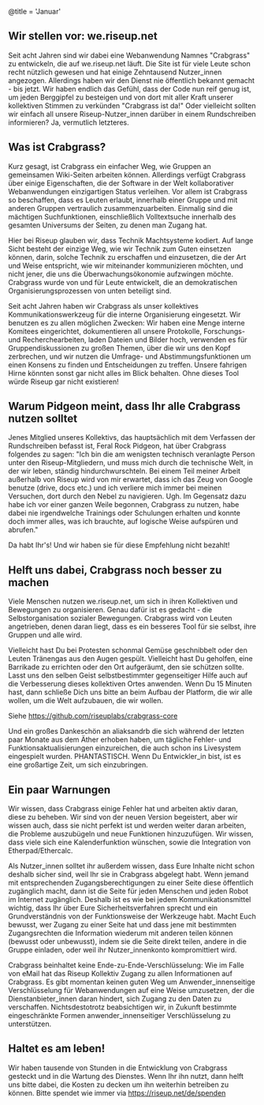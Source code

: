 @title = 'Januar'

Wir stellen vor: we.riseup.net
-----------------------------------------------------------

Seit acht Jahren sind wir dabei eine Webanwendung Namnes "Crabgrass" zu entwickeln, die auf we.riseup.net läuft. Die Site ist für viele Leute schon recht nützlich gewesen und hat einige Zehntausend Nutzer_innen angezogen. Allerdings haben wir den Dienst nie öffentlich bekannt gemacht - bis jetzt. Wir haben endlich das Gefühl, dass der Code nun reif genug ist, um jeden Berggipfel zu besteigen und von dort mit aller Kraft unserer kollektiven Stimmen zu verkünden "Crabgrass ist da!" Oder vielleicht sollten wir einfach all unsere Riseup-Nutzer_innen darüber in einem Rundschreiben informieren? Ja, vermutlich letzteres.

Was ist Crabgrass?
-----------------------------------------------------------

Kurz gesagt, ist Crabgrass ein einfacher Weg, wie Gruppen an gemeinsamen Wiki-Seiten arbeiten können. Allerdings verfügt Crabgrass über einige Eigenschaften, die der Software in der Welt kollaborativer Webanwendungen einzigartigen Status verleihen. Vor allem ist Crabgrass so beschaffen, dass es Leuten erlaubt, innerhalb einer Gruppe und mit anderen Gruppen vertraulich zusammenzuarbeiten. Einmalig sind die mächtigen Suchfunktionen, einschließlich Volltextsuche innerhalb des gesamten Universums der Seiten, zu denen man Zugang hat.

Hier bei Riseup glauben wir, dass Technik Machtsysteme kodiert. Auf lange Sicht besteht der einzige Weg, wie wir Technik zum Guten einsetzen können, darin, solche Technik zu erschaffen und einzusetzen, die der Art und Weise entspricht, wie wir miteinander kommunizieren möchten, und nicht jener, die uns die Überwachungsökonomie aufzwingen möchte. Crabgrass wurde von und für Leute entwickelt, die an demokratischen Organisierungsprozessen von unten beteiligt sind.

Seit acht Jahren haben wir Crabgrass als unser kollektives Kommunikationswerkzeug für die interne Organisierung eingesetzt. Wir benutzen es zu allen möglichen Zwecken: Wir haben eine Menge interne Komitees eingerichtet, dokumentieren all unsere Protokolle, Forschungs- und Recherchearbeiten, laden Dateien und Bilder hoch, verwenden es für Gruppendiskussionen zu großen Themen, über die wir uns den Kopf zerbrechen, und wir nutzen die Umfrage- und Abstimmungsfunktionen um einen Konsens zu finden und Entscheidungen zu treffen. Unsere fahrigen Hirne könnten sonst gar nicht alles im Blick behalten. Ohne dieses Tool würde Riseup gar nicht existieren!

Warum Pidgeon meint, dass Ihr alle Crabgrass nutzen solltet
-----------------------------------------------------------

Jenes Mitglied unseres Kollektivs, das hauptsächlich mit dem Verfassen der Rundschreiben befasst ist, Feral Rock Pidgeon, hat über Crabgrass folgendes zu sagen: "Ich bin die am wenigsten technisch veranlagte Person unter den Riseup-Mitgliedern, und muss mich durch die technische Welt, in der wir leben, ständig hindurchwurschteln. Bei einem Teil meiner Arbeit außerhalb von Riseup wird von mir erwartet, dass ich das Zeug von Google benutze (drive, docs etc.) und ich verliere mich immer bei meinen Versuchen, dort durch den Nebel zu navigieren. Ugh. Im Gegensatz dazu habe ich vor einer ganzen Weile begonnen, Crabgrass zu nutzen, habe dabei nie irgendwelche Trainings oder Schulungen erhalten und konnte doch immer alles, was ich brauchte, auf logische Weise aufspüren und abrufen."

Da habt Ihr's! Und wir haben sie für diese Empfehlung nicht bezahlt!

Helft uns dabei, Crabgrass noch besser zu machen
-----------------------------------------------------------

Viele Menschen nutzen we.riseup.net, um sich in ihren Kollektiven und Bewegungen zu organisieren. Genau dafür ist es gedacht - die Selbstorganisation sozialer Bewegungen. Crabgrass wird von Leuten angetrieben, denen daran liegt, dass es ein besseres Tool für sie selbst, ihre Gruppen und alle wird.

Vielleicht hast Du bei Protesten schonmal Gemüse geschnibbelt oder den Leuten Tränengas aus den Augen gespült. Vielleicht hast Du geholfen, eine Barrikade zu errichten oder den Ort aufgeräumt, den sie schützen sollte. Lasst uns den selben Geist selbstbestimmter gegenseitiger Hilfe auch auf die Verbesserung dieses kollektiven Ortes anwenden. Wenn Du 15 Minuten hast, dann schließe Dich uns bitte an beim Aufbau der Platform, die wir alle wollen, um die Welt aufzubauen, die wir wollen.

Siehe https://github.com/riseuplabs/crabgrass-core

Und ein großes Dankeschön an aliaksandrb die sich während der letzten paar Monate aus dem Äther erhoben haben, um tägliche Fehler- und Funktionsaktualisierungen einzureichen, die auch schon ins Livesystem eingespielt wurden. PHANTASTISCH. Wenn Du Entwickler_in bist, ist es eine großartige Zeit, um sich einzubringen.

Ein paar Warnungen
-----------------------------------------------------------

Wir wissen, dass Crabgrass einige Fehler hat und arbeiten aktiv daran, diese zu beheben. Wir sind von der neuen Version begeistert, aber wir wissen auch, dass sie nicht perfekt ist und werden weiter daran arbeiten, die Probleme auszubügeln und neue Funktionen hinzuzufügen. Wir wissen, dass viele sich eine Kalenderfunktion wünschen, sowie die Integration von Etherpad/Ethercalc.

Als Nutzer_innen solltet ihr außerdem wissen, dass Eure Inhalte nicht schon deshalb sicher sind, weil Ihr sie in Crabgrass abgelegt habt. Wenn jemand mit entsprechenden Zugangsberechtigungen zu einer Seite diese öffentlich zugänglich macht, dann ist die Seite für jeden Menschen und jeden Robot im Internet zugänglich. Deshalb ist es wie bei jedem Kommunikationsmittel wichtig, dass Ihr über Eure Sicherheitsverfahren sprecht und ein Grundverständnis von der Funktionsweise der Werkzeuge habt. Macht Euch bewusst, wer Zugang zu einer Seite hat und dass jene mit bestimmten Zugangsrechten die Information wiederum mit anderen teilen können (bewusst oder unbewusst), indem sie die Seite direkt teilen, andere in die Gruppe einladen, oder weil ihr Nutzer_innenkonto kompromittiert wird.

Crabgrass beinhaltet keine Ende-zu-Ende-Verschlüsselung: Wie im Falle von eMail hat das Riseup Kollektiv Zugang zu allen Informationen auf Crabgrass. Es gibt momentan keinen guten Weg um Anwender_innenseitige Verschlüsselung für Webanwendungen auf eine Weise umzusetzen, der die Dienstanbieter_innen daran hindert, sich Zugang zu den Daten zu verschaffen. Nichtsdestotrotz beabsichtigen wir, in Zukunft bestimmte eingeschränkte Formen anwender_innenseitiger Verschlüsselung zu unterstützen.

Haltet es am leben!
-----------------------------------------------------------

Wir haben tausende von Stunden in die Entwicklung von Crabgrass gesteckt und in die Wartung des Dienstes. Wenn Ihr ihn nutzt, dann helft uns bitte dabei, die Kosten zu decken um ihn weiterhin betreiben zu können. Bitte spendet wie immer via https://riseup.net/de/spenden

